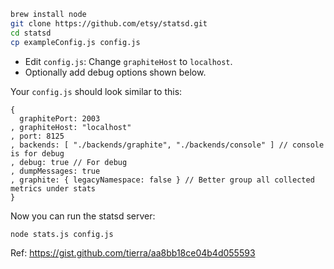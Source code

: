 
```bash
brew install node
git clone https://github.com/etsy/statsd.git
cd statsd
cp exampleConfig.js config.js
```

- Edit `config.js`: Change `graphiteHost` to `localhost`.
- Optionally add debug options shown below.

Your `config.js` should look similar to this:

```
{
  graphitePort: 2003
, graphiteHost: "localhost"
, port: 8125
, backends: [ "./backends/graphite", "./backends/console" ] // console is for debug
, debug: true // For debug
, dumpMessages: true
, graphite: { legacyNamespace: false } // Better group all collected metrics under stats
}
```

Now you can run the statsd server:

```
node stats.js config.js
```

Ref: https://gist.github.com/tierra/aa8bb18ce04b4d055593
